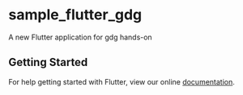 # sample_flutter_gdg

A new Flutter application for gdg hands-on

## Getting Started

For help getting started with Flutter, view our online
[documentation](https://flutter.io/).
